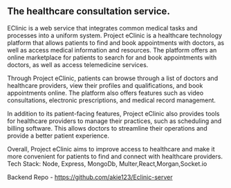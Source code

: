 ## The healthcare consultation service.

EClinic is a web service that integrates common medical tasks and processes into a uniform system. Project eClinic is a healthcare technology platform that allows patients to find and book appointments with doctors, as well as access medical information and resources. The platform  offers an online marketplace for patients to search for and book appointments with doctors, as well as access telemedicine services.

Through Project eClinic, patients can browse through a list of doctors and healthcare providers, view their profiles and qualifications, and book appointments online. The platform also offers features such as video consultations, electronic prescriptions, and medical record management.

In addition to its patient-facing features, Project eClinic also provides tools for healthcare providers to manage their practices, such as scheduling and billing software. This allows doctors to streamline their operations and provide a better patient experience.

Overall, Project eClinic aims to improve access to healthcare and make it more convenient for patients to find and connect with healthcare providers.
Tech Stack: Node, Express, MongoDb, Multer,React,Morgan,Socket.io 

Backend Repo - https://github.com/akie123/Eclinic-server
